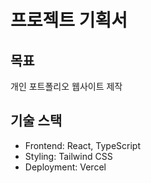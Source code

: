 # 프로젝트 기획서

## 목표
개인 포트폴리오 웹사이트 제작

## 기술 스택
- Frontend: React, TypeScript
- Styling: Tailwind CSS
- Deployment: Vercel
